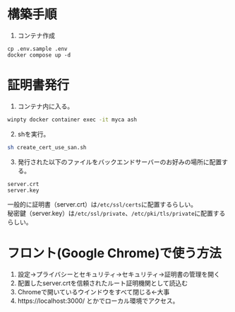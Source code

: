# 構築手順
1. コンテナ作成
```
cp .env.sample .env
docker compose up -d
```

# 証明書発行
1. コンテナ内に入る。
```bash
winpty docker container exec -it myca ash
```

2. shを実行。
```bash
sh create_cert_use_san.sh
```

3. 発行された以下のファイルをバックエンドサーバーのお好みの場所に配置する。
```
server.crt
server.key
```
一般的に証明書（server.crt）は`/etc/ssl/certs`に配置するらしい。  
秘密鍵（server.key）は`/etc/ssl/private`、`/etc/pki/tls/private`に配置するらしい。

# フロント(Google Chrome)で使う方法
1. 設定→プライバシーとセキュリティ→セキュリティ→証明書の管理を開く
2. 配置したserver.crtを信頼されたルート証明機関として読込む
3. Chromeで開いているウインドウをすべて閉じる←大事
4. https://localhost:3000/ とかでローカル環境でアクセス。
